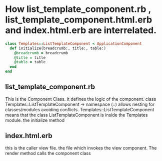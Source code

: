 # How list_template_component.rb , list_template_component.html.erb and index.html.erb are interrelated.

```ruby
class Templates::ListTemplateComponent < ApplicationComponent
  def initialize(breadcrumb:, title:, table:)
    @breadcrumb = breadcrumb
    @title = title
    @table = table
  end
end
```

## list_template_component.rb 
This is the Component Class. It defines the logic of the component. 
class Templates::ListTemplateComponent -> namespace (::) allows nesting for classes/modules avoiding conflicts.
Templates::ListTemplateComponent means that the class ListTemplateComponent is inside the Templates module.
the initialize method 

## index.html.erb
this is the caller view file. the file which invokes the view component.
The render method calls the component class